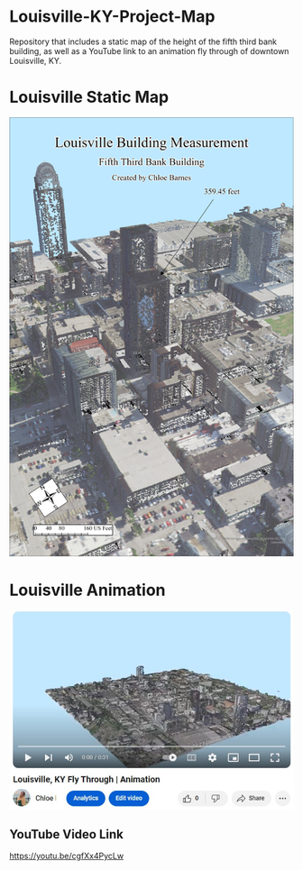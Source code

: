 # Louisville-KY-Project-Map
Repository that includes a static map of the height of the fifth third bank building, as well as a YouTube link to an animation fly through of downtown Louisville, KY.

# Louisville Static Map
![StaticMap.jpg](StaticMap.jpg)  

# Louisville Animation
![Screenshot-Image](YouTubeVideo.jpg) 

## YouTube Video Link
https://youtu.be/cgfXx4PycLw 
